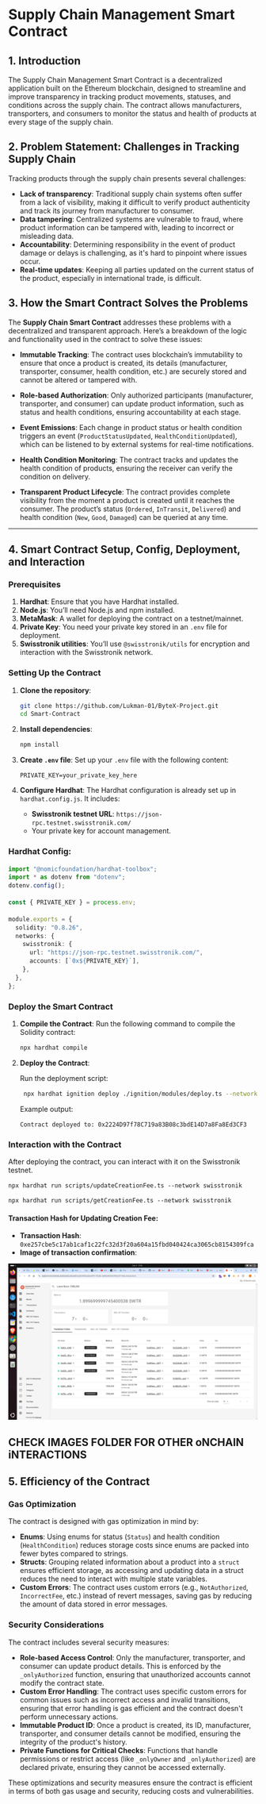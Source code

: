 # Supply Chain Management Smart Contract

## 1. **Introduction**
The Supply Chain Management Smart Contract is a decentralized application built on the Ethereum blockchain, designed to streamline and improve transparency in tracking product movements, statuses, and conditions across the supply chain. The contract allows manufacturers, transporters, and consumers to monitor the status and health of products at every stage of the supply chain.

## 2. **Problem Statement: Challenges in Tracking Supply Chain**
Tracking products through the supply chain presents several challenges:
- **Lack of transparency**: Traditional supply chain systems often suffer from a lack of visibility, making it difficult to verify product authenticity and track its journey from manufacturer to consumer.
- **Data tampering**: Centralized systems are vulnerable to fraud, where product information can be tampered with, leading to incorrect or misleading data.
- **Accountability**: Determining responsibility in the event of product damage or delays is challenging, as it's hard to pinpoint where issues occur.
- **Real-time updates**: Keeping all parties updated on the current status of the product, especially in international trade, is difficult.

## 3. **How the Smart Contract Solves the Problems**
The **Supply Chain Smart Contract** addresses these problems with a decentralized and transparent approach. Here’s a breakdown of the logic and functionality used in the contract to solve these issues:

- **Immutable Tracking**: The contract uses blockchain’s immutability to ensure that once a product is created, its details (manufacturer, transporter, consumer, health condition, etc.) are securely stored and cannot be altered or tampered with.
  
- **Role-based Authorization**: Only authorized participants (manufacturer, transporter, and consumer) can update product information, such as status and health conditions, ensuring accountability at each stage.
  
- **Event Emissions**: Each change in product status or health condition triggers an event (`ProductStatusUpdated`, `HealthConditionUpdated`), which can be listened to by external systems for real-time notifications.

- **Health Condition Monitoring**: The contract tracks and updates the health condition of products, ensuring the receiver can verify the condition on delivery.

- **Transparent Product Lifecycle**: The contract provides complete visibility from the moment a product is created until it reaches the consumer. The product’s status (`Ordered`, `InTransit`, `Delivered`) and health condition (`New`, `Good`, `Damaged`) can be queried at any time.

---

## 4. **Smart Contract Setup, Config, Deployment, and Interaction**

### Prerequisites
1. **Hardhat**: Ensure that you have Hardhat installed.
2. **Node.js**: You’ll need Node.js and npm installed.
3. **MetaMask**: A wallet for deploying the contract on a testnet/mainnet.
4. **Private Key**: You need your private key stored in an `.env` file for deployment.
5. **Swisstronik utilities**: You’ll use `@swisstronik/utils` for encryption and interaction with the Swisstronik network.

### Setting Up the Contract

1. **Clone the repository**:
   ```bash
   git clone https://github.com/Lukman-01/ByteX-Project.git
   cd Smart-Contract
   ```

2. **Install dependencies**:
   ```bash
   npm install
   ```

3. **Create `.env` file**:
   Set up your `.env` file with the following content:
   ```
   PRIVATE_KEY=your_private_key_here
   ```

4. **Configure Hardhat**:
   The Hardhat configuration is already set up in `hardhat.config.js`. It includes:
   - **Swisstronik testnet URL**: `https://json-rpc.testnet.swisstronik.com/`
   - Your private key for account management.

### Hardhat Config:
```typescript
import "@nomicfoundation/hardhat-toolbox";
import * as dotenv from "dotenv";
dotenv.config();

const { PRIVATE_KEY } = process.env;

module.exports = {
  solidity: "0.8.26",
  networks: {
    swisstronik: {
      url: "https://json-rpc.testnet.swisstronik.com/", 
      accounts: [`0x${PRIVATE_KEY}`],
    },
  },
};
```

### Deploy the Smart Contract

1. **Compile the Contract**:
   Run the following command to compile the Solidity contract:
   ```bash
   npx hardhat compile
   ```

2. **Deploy the Contract**:
    
   Run the deployment script:
   ```bash
    npx hardhat ignition deploy ./ignition/modules/deploy.ts --network swisstronik
   ```

   Example output:
   ```
   Contract deployed to: 0x2224D97f78C719a83B08c3bdE14D7a8Fa8Ed3CF3
   ```

### Interaction with the Contract

After deploying the contract, you can interact with it on the Swisstronik testnet.

```
npx hardhat run scripts/updateCreationFee.ts --network swisstronik
```
```
npx hardhat run scripts/getCreationFee.ts --network swisstronik
```

#### Transaction Hash for Updating Creation Fee:
- **Transaction Hash**: `0xe257cbe5c17ab1caf1c22fc32d3f20a604a15fbd040424ca3065cb8154309fca`
- **Image of transaction confirmation**:

![Transaction Confirmation](./images/Interaction2.png)

## CHECK IMAGES FOLDER FOR OTHER oNCHAIN iNTERACTIONS

## 5. **Efficiency of the Contract**

### Gas Optimization

The contract is designed with gas optimization in mind by:
- **Enums**: Using enums for status (`Status`) and health condition (`HealthCondition`) reduces storage costs since enums are packed into fewer bytes compared to strings.
- **Structs**: Grouping related information about a product into a `struct` ensures efficient storage, as accessing and updating data in a struct reduces the need to interact with multiple state variables.
- **Custom Errors**: The contract uses custom errors (e.g., `NotAuthorized`, `IncorrectFee`, etc.) instead of revert messages, saving gas by reducing the amount of data stored in error messages.

### Security Considerations

The contract includes several security measures:
- **Role-based Access Control**: Only the manufacturer, transporter, and consumer can update product details. This is enforced by the `_onlyAuthorized` function, ensuring that unauthorized accounts cannot modify the contract state.
- **Custom Error Handling**: The contract uses specific custom errors for common issues such as incorrect access and invalid transitions, ensuring that error handling is gas efficient and the contract doesn't perform unnecessary actions.
- **Immutable Product ID**: Once a product is created, its ID, manufacturer, transporter, and consumer details cannot be modified, ensuring the integrity of the product's history.
- **Private Functions for Critical Checks**: Functions that handle permissions or restrict access (like `_onlyOwner` and `_onlyAuthorized`) are declared private, ensuring they cannot be accessed externally.

These optimizations and security measures ensure the contract is efficient in terms of both gas usage and security, reducing costs and vulnerabilities.
